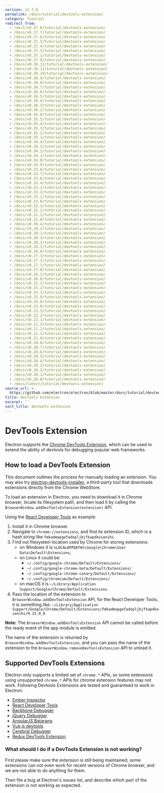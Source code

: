 ```yaml
---
version: v1.7.8
permalink: /docs/tutorial/devtools-extension/
category: Tutorial
redirect_from:
  - /docs/v0.37.8/tutorial/devtools-extension/
  - /docs/v0.37.7/tutorial/devtools-extension/
  - /docs/v0.37.6/tutorial/devtools-extension/
  - /docs/v0.37.5/tutorial/devtools-extension/
  - /docs/v0.37.4/tutorial/devtools-extension/
  - /docs/v0.37.3/tutorial/devtools-extension/
  - /docs/v0.37.1/tutorial/devtools-extension/
  - /docs/v0.37.0/tutorial/devtools-extension/
  - /docs/v0.36.12/tutorial/devtools-extension/
  - /docs/v0.36.11/tutorial/devtools-extension/
  - /docs/v0.36.10/tutorial/devtools-extension/
  - /docs/v0.36.9/tutorial/devtools-extension/
  - /docs/v0.36.8/tutorial/devtools-extension/
  - /docs/v0.36.7/tutorial/devtools-extension/
  - /docs/v0.36.6/tutorial/devtools-extension/
  - /docs/v0.36.5/tutorial/devtools-extension/
  - /docs/v0.36.4/tutorial/devtools-extension/
  - /docs/v0.36.3/tutorial/devtools-extension/
  - /docs/v0.36.2/tutorial/devtools-extension/
  - /docs/v0.36.0/tutorial/devtools-extension/
  - /docs/v0.35.5/tutorial/devtools-extension/
  - /docs/v0.35.4/tutorial/devtools-extension/
  - /docs/v0.35.3/tutorial/devtools-extension/
  - /docs/v0.35.2/tutorial/devtools-extension/
  - /docs/v0.35.1/tutorial/devtools-extension/
  - /docs/v0.34.4/tutorial/devtools-extension/
  - /docs/v0.34.3/tutorial/devtools-extension/
  - /docs/v0.34.2/tutorial/devtools-extension/
  - /docs/v0.34.1/tutorial/devtools-extension/
  - /docs/v0.34.0/tutorial/devtools-extension/
  - /docs/v0.33.9/tutorial/devtools-extension/
  - /docs/v0.33.8/tutorial/devtools-extension/
  - /docs/v0.33.7/tutorial/devtools-extension/
  - /docs/v0.33.6/tutorial/devtools-extension/
  - /docs/v0.33.4/tutorial/devtools-extension/
  - /docs/v0.33.3/tutorial/devtools-extension/
  - /docs/v0.33.2/tutorial/devtools-extension/
  - /docs/v0.33.1/tutorial/devtools-extension/
  - /docs/v0.33.0/tutorial/devtools-extension/
  - /docs/v0.32.3/tutorial/devtools-extension/
  - /docs/v0.32.2/tutorial/devtools-extension/
  - /docs/v0.31.2/tutorial/devtools-extension/
  - /docs/v0.31.0/tutorial/devtools-extension/
  - /docs/v0.30.4/tutorial/devtools-extension/
  - /docs/v0.29.2/tutorial/devtools-extension/
  - /docs/v0.29.1/tutorial/devtools-extension/
  - /docs/v0.28.3/tutorial/devtools-extension/
  - /docs/v0.28.2/tutorial/devtools-extension/
  - /docs/v0.28.1/tutorial/devtools-extension/
  - /docs/v0.28.0/tutorial/devtools-extension/
  - /docs/v0.27.3/tutorial/devtools-extension/
  - /docs/v0.27.2/tutorial/devtools-extension/
  - /docs/v0.27.1/tutorial/devtools-extension/
  - /docs/v0.27.0/tutorial/devtools-extension/
  - /docs/v0.26.1/tutorial/devtools-extension/
  - /docs/v0.26.0/tutorial/devtools-extension/
  - /docs/v0.25.3/tutorial/devtools-extension/
  - /docs/v0.25.2/tutorial/devtools-extension/
  - /docs/v0.25.1/tutorial/devtools-extension/
  - /docs/v0.25.0/tutorial/devtools-extension/
  - /docs/v0.24.0/tutorial/devtools-extension/
  - /docs/v0.23.0/tutorial/devtools-extension/
  - /docs/v0.22.3/tutorial/devtools-extension/
  - /docs/v0.22.2/tutorial/devtools-extension/
  - /docs/v0.22.1/tutorial/devtools-extension/
  - /docs/v0.21.3/tutorial/devtools-extension/
  - /docs/v0.21.2/tutorial/devtools-extension/
  - /docs/v0.21.1/tutorial/devtools-extension/
  - /docs/v0.21.0/tutorial/devtools-extension/
  - /docs/v0.20.8/tutorial/devtools-extension/
  - /docs/v0.20.7/tutorial/devtools-extension/
  - /docs/v0.20.6/tutorial/devtools-extension/
  - /docs/v0.20.5/tutorial/devtools-extension/
  - /docs/v0.20.4/tutorial/devtools-extension/
  - /docs/v0.20.3/tutorial/devtools-extension/
  - /docs/v0.20.2/tutorial/devtools-extension/
  - /docs/v0.20.1/tutorial/devtools-extension/
  - /docs/v0.20.0/tutorial/devtools-extension/
  - /docs/latest/tutorial/devtools-extension/
source_url: >-
  https://github.com/electron/electron/blob/master/docs/tutorial/devtools-extension.md
title: DevTools Extension
excerpt: ''
sort_title: devtools-extension
---
```




<!--


                                      ::::
                                    :o+//+o:
                                    +o    oo-
                                    :o+//oo/+o/
                                      -::-   -oo:
                                               /s/
                      -::::::::-                :s/  :::--
                  :+oo+////////+:        -:/+oo/ :s:-///++oo+:
                /o+:                -/+oo+/:-     +o-      -:+o:
               /s:              -:+o+/:           -o+         :s/
              -s/            -/oo/:                /s-         +s-
              -s/         -/oo/-                   -s/         /s-
               oo       :+o/-                       oo         oo
               -s/    :oo/                          /s-       /s-
                :s/ :oo:              -::-          /s-      /s:
                  -+o/               /ssss/         :s:    -+o-
                 :o+--               /ssss/         :s:   :o+-
                :s/  +o:              -::-          /s-   --
               -s/    :+o/-                         /s-
               oo       -+o+-                       oo
              -s/         -/oo/-                   -s/
             -+soo+:         -/oo/:                /s-      /oooo+-
             o+   :s:           -:+o+/:-          -o+      /s:  -oo
             oo:--/s:       ::      -:+oo+/:-     -/-      /s/--:o+
              :+++/-        :s:          -:/+ooo++//////++oo//+o+:
                             /s:                --::::::--
                              /s/              /s-
                               :oo:          :oo:
                                 /oo/-    -/oo/
                                   -/+oooo+/-





                   _______  _______  _______  _______  __
                  |       ||       ||       ||       ||  |
                  |  _____||_     _||   _   ||    _  ||  |
                  | |_____   |   |  |  | |  ||   |_| ||  |
                  |_____  |  |   |  |  |_|  ||    ___||__|
                   _____| |  |   |  |       ||   |     __
                  |_______|  |___|  |_______||___|    |__|


    This file is generated automatically, so it should not be edited.

    To make changes, head over to the electron/electron repository:

    https://github.com/electron/electron/blob/master/docs/tutorial/devtools-extension.md

    Thanks!

-->
# DevTools Extension

Electron supports the [Chrome DevTools Extension](https://developer.chrome.com/extensions/devtools), which can be used to extend the ability of devtools for debugging popular web frameworks.

## How to load a DevTools Extension

This document outlines the process for manually loading an extension. You may also try [electron-devtools-installer](https://github.com/GPMDP/electron-devtools-installer), a third-party tool that downloads extensions directly from the Chrome WebStore.

To load an extension in Electron, you need to download it in Chrome browser, locate its filesystem path, and then load it by calling the `BrowserWindow.addDevToolsExtension(extension)` API.

Using the [React Developer Tools](https://chrome.google.com/webstore/detail/react-developer-tools/fmkadmapgofadopljbjfkapdkoienihi) as example:

1.  Install it in Chrome browser.
2.  Navigate to `chrome://extensions`, and find its extension ID, which is a hash string like `fmkadmapgofadopljbjfkapdkoienihi`.
3.  Find out filesystem location used by Chrome for storing extensions:
    *   on Windows it is `%LOCALAPPDATA%\Google\Chrome\User Data\Default\Extensions`;
    *   on Linux it could be:
        *   `~/.config/google-chrome/Default/Extensions/`
        *   `~/.config/google-chrome-beta/Default/Extensions/`
        *   `~/.config/google-chrome-canary/Default/Extensions/`
        *   `~/.config/chromium/Default/Extensions/`
    *   on macOS it is `~/Library/Application Support/Google/Chrome/Default/Extensions`.
4.  Pass the location of the extension to `BrowserWindow.addDevToolsExtension` API, for the React Developer Tools, it is something like: `~/Library/Application Support/Google/Chrome/Default/Extensions/fmkadmapgofadopljbjfkapdkoienihi/0.15.0_0`

**Note:** The `BrowserWindow.addDevToolsExtension` API cannot be called before the ready event of the app module is emitted.

The name of the extension is returned by `BrowserWindow.addDevToolsExtension`, and you can pass the name of the extension to the `BrowserWindow.removeDevToolsExtension` API to unload it.

## Supported DevTools Extensions

Electron only supports a limited set of `chrome.*` APIs, so some extensions using unsupported `chrome.*` APIs for chrome extension features may not work. Following Devtools Extensions are tested and guaranteed to work in Electron:

*   [Ember Inspector](https://chrome.google.com/webstore/detail/ember-inspector/bmdblncegkenkacieihfhpjfppoconhi)
*   [React Developer Tools](https://chrome.google.com/webstore/detail/react-developer-tools/fmkadmapgofadopljbjfkapdkoienihi)
*   [Backbone Debugger](https://chrome.google.com/webstore/detail/backbone-debugger/bhljhndlimiafopmmhjlgfpnnchjjbhd)
*   [jQuery Debugger](https://chrome.google.com/webstore/detail/jquery-debugger/dbhhnnnpaeobfddmlalhnehgclcmjimi)
*   [AngularJS Batarang](https://chrome.google.com/webstore/detail/angularjs-batarang/ighdmehidhipcmcojjgiloacoafjmpfk)
*   [Vue.js devtools](https://chrome.google.com/webstore/detail/vuejs-devtools/nhdogjmejiglipccpnnnanhbledajbpd)
*   [Cerebral Debugger](http://www.cerebraljs.com/documentation/the_debugger)
*   [Redux DevTools Extension](https://chrome.google.com/webstore/detail/redux-devtools/lmhkpmbekcpmknklioeibfkpmmfibljd)

### What should I do if a DevTools Extension is not working?

First please make sure the extension is still being maintained, some extensions can not even work for recent versions of Chrome browser, and we are not able to do anything for them.

Then file a bug at Electron's issues list, and describe which part of the extension is not working as expected.
